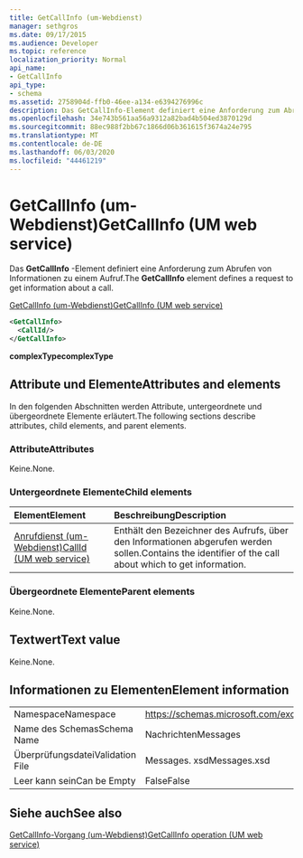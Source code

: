 ```yaml
---
title: GetCallInfo (um-Webdienst)
manager: sethgros
ms.date: 09/17/2015
ms.audience: Developer
ms.topic: reference
localization_priority: Normal
api_name:
- GetCallInfo
api_type:
- schema
ms.assetid: 2758904d-ffb0-46ee-a134-e6394276996c
description: Das GetCallInfo-Element definiert eine Anforderung zum Abrufen von Informationen zu einem Aufruf.
ms.openlocfilehash: 34e743b561aa56a9312a82bad4b504ed3870129d
ms.sourcegitcommit: 88ec988f2bb67c1866d06b361615f3674a24e795
ms.translationtype: MT
ms.contentlocale: de-DE
ms.lasthandoff: 06/03/2020
ms.locfileid: "44461219"
---
```

# <a name="getcallinfo-um-web-service"></a><span data-ttu-id="a7dfa-103">GetCallInfo (um-Webdienst)</span><span class="sxs-lookup"><span data-stu-id="a7dfa-103">GetCallInfo (UM web service)</span></span>

<span data-ttu-id="a7dfa-104">Das **GetCallInfo** -Element definiert eine Anforderung zum Abrufen von Informationen zu einem Aufruf.</span><span class="sxs-lookup"><span data-stu-id="a7dfa-104">The **GetCallInfo** element defines a request to get information about a call.</span></span> 
  
[<span data-ttu-id="a7dfa-105">GetCallInfo (um-Webdienst)</span><span class="sxs-lookup"><span data-stu-id="a7dfa-105">GetCallInfo (UM web service)</span></span>](getcallinfo-um-web-service.md)
  
```xml
<GetCallInfo>
  <CallId/>
</GetCallInfo>
```

 <span data-ttu-id="a7dfa-106">**complexType**</span><span class="sxs-lookup"><span data-stu-id="a7dfa-106">**complexType**</span></span>
## <a name="attributes-and-elements"></a><span data-ttu-id="a7dfa-107">Attribute und Elemente</span><span class="sxs-lookup"><span data-stu-id="a7dfa-107">Attributes and elements</span></span>

<span data-ttu-id="a7dfa-108">In den folgenden Abschnitten werden Attribute, untergeordnete und übergeordnete Elemente erläutert.</span><span class="sxs-lookup"><span data-stu-id="a7dfa-108">The following sections describe attributes, child elements, and parent elements.</span></span>
  
### <a name="attributes"></a><span data-ttu-id="a7dfa-109">Attribute</span><span class="sxs-lookup"><span data-stu-id="a7dfa-109">Attributes</span></span>

<span data-ttu-id="a7dfa-110">Keine.</span><span class="sxs-lookup"><span data-stu-id="a7dfa-110">None.</span></span>
  
### <a name="child-elements"></a><span data-ttu-id="a7dfa-111">Untergeordnete Elemente</span><span class="sxs-lookup"><span data-stu-id="a7dfa-111">Child elements</span></span>

|<span data-ttu-id="a7dfa-112">**Element**</span><span class="sxs-lookup"><span data-stu-id="a7dfa-112">**Element**</span></span>|<span data-ttu-id="a7dfa-113">**Beschreibung**</span><span class="sxs-lookup"><span data-stu-id="a7dfa-113">**Description**</span></span>|
|:-----|:-----|
|[<span data-ttu-id="a7dfa-114">Anrufdienst (um-Webdienst)</span><span class="sxs-lookup"><span data-stu-id="a7dfa-114">CallId (UM web service)</span></span>](callid-um-web-service.md) <br/> |<span data-ttu-id="a7dfa-115">Enthält den Bezeichner des Aufrufs, über den Informationen abgerufen werden sollen.</span><span class="sxs-lookup"><span data-stu-id="a7dfa-115">Contains the identifier of the call about which to get information.</span></span>  <br/> |
   
### <a name="parent-elements"></a><span data-ttu-id="a7dfa-116">Übergeordnete Elemente</span><span class="sxs-lookup"><span data-stu-id="a7dfa-116">Parent elements</span></span>

<span data-ttu-id="a7dfa-117">Keine.</span><span class="sxs-lookup"><span data-stu-id="a7dfa-117">None.</span></span>
  
## <a name="text-value"></a><span data-ttu-id="a7dfa-118">Textwert</span><span class="sxs-lookup"><span data-stu-id="a7dfa-118">Text value</span></span>

<span data-ttu-id="a7dfa-119">Keine.</span><span class="sxs-lookup"><span data-stu-id="a7dfa-119">None.</span></span>
  
## <a name="element-information"></a><span data-ttu-id="a7dfa-120">Informationen zu Elementen</span><span class="sxs-lookup"><span data-stu-id="a7dfa-120">Element information</span></span>

|||
|:-----|:-----|
|<span data-ttu-id="a7dfa-121">Namespace</span><span class="sxs-lookup"><span data-stu-id="a7dfa-121">Namespace</span></span>  <br/> |https://schemas.microsoft.com/exchange/services/2006/messages  <br/> |
|<span data-ttu-id="a7dfa-122">Name des Schemas</span><span class="sxs-lookup"><span data-stu-id="a7dfa-122">Schema Name</span></span>  <br/> |<span data-ttu-id="a7dfa-123">Nachrichten</span><span class="sxs-lookup"><span data-stu-id="a7dfa-123">Messages</span></span>  <br/> |
|<span data-ttu-id="a7dfa-124">Überprüfungsdatei</span><span class="sxs-lookup"><span data-stu-id="a7dfa-124">Validation File</span></span>  <br/> |<span data-ttu-id="a7dfa-125">Messages. xsd</span><span class="sxs-lookup"><span data-stu-id="a7dfa-125">Messages.xsd</span></span>  <br/> |
|<span data-ttu-id="a7dfa-126">Leer kann sein</span><span class="sxs-lookup"><span data-stu-id="a7dfa-126">Can be Empty</span></span>  <br/> |<span data-ttu-id="a7dfa-127">False</span><span class="sxs-lookup"><span data-stu-id="a7dfa-127">False</span></span>  <br/> |
   
## <a name="see-also"></a><span data-ttu-id="a7dfa-128">Siehe auch</span><span class="sxs-lookup"><span data-stu-id="a7dfa-128">See also</span></span>



[<span data-ttu-id="a7dfa-129">GetCallInfo-Vorgang (um-Webdienst)</span><span class="sxs-lookup"><span data-stu-id="a7dfa-129">GetCallInfo operation (UM web service)</span></span>](getcallinfo-operation-um-web-service.md)

